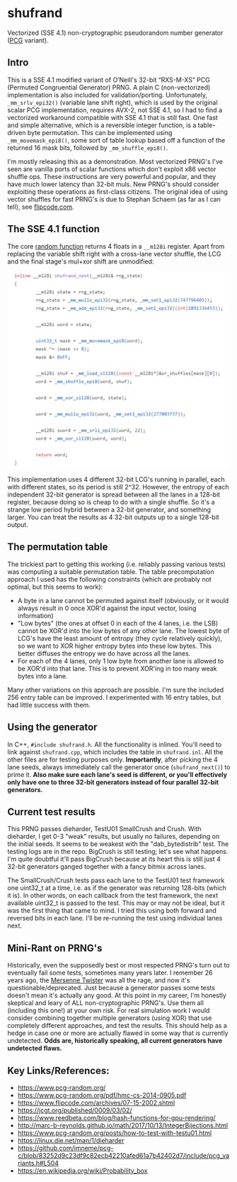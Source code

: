 # shufrand
Vectorized (SSE 4.1) non-cryptographic pseudorandom number generator ([PCG](https://en.wikipedia.org/wiki/Permuted_congruential_generator) variant).

## Intro

This is a SSE 4.1 modified variant of O’Neill's 32-bit “RXS-M-XS” PCG (Permuted Congruential Generator) PRNG. A plain C (non-vectorized) implementation is also included for validation/porting. Unfortunately, `_mm_srlv_epi32()` (variable lane shift right), which is used by the original scalar PCG implementation, requires AVX-2, not SSE 4.1, so I had to find a vectorized workaround compatible with SSE 4.1 that is still fast. One fast and simple alternative, which is a reversible integer function, is a table-driven byte permutation. This can be implemented using `_mm_movemask_epi8()`, some sort of table lookup based off a function of the returned 16 mask bits, followed by `_mm_shuffle_epi8()`.

I'm mostly releasing this as a demonstration. Most vectorized PRNG's I've seen are vanilla ports of scalar functions which don't exploit x86 vector shuffle ops. These instructions are very powerful and popular, and they have much lower latency than 32-bit muls. New PRNG's should consider exploiting these operations as first-class citizens. The original idea of using vector shuffles for fast PRNG's is due to Stephan Schaem (as far as I can tell), see [flipcode.com](https://www.flipcode.com/archives/07-15-2002.shtml).

## The SSE 4.1 function

The core [random function](https://github.com/richgel999/shufrand/blob/main/shufrand.h#L65) returns 4 floats in a `__m128i` register. Apart from replacing the variable shift right with a cross-lane vector shuffle, the LCG and the final stage's mul+xor shift are unmodified:

![shufrange function](shufrand_func_png.png "shufrange SSE 4.1 implementation")

This implementation uses 4 different 32-bit LCG's running in parallel, each with different states, so its period is still 2^32. However, the entropy of each independent 32-bit generator is spread between all the lanes in a 128-bit register, because doing so is cheap to do with a single shuffle. So it's a strange low period hybrid between a 32-bit generator, and something larger. You can treat the results as 4 32-bit outputs up to a single 128-bit output.

## The permutation table

The trickiest part to getting this working (i.e. reliably passing various tests) was computing a suitable permutation table. The table precomputation approach I used has the following constraints (which are probably not optimal, but this seems to work):
- A byte in a lane cannot be permuted against itself (obviously, or it would always result in 0 once XOR'd against the input vector, losing information)
- "Low bytes" (the ones at offset 0 in each of the 4 lanes, i.e. the LSB) cannot be XOR'd into the low bytes of any other lane. The lowest byte of LCG's have the least amount of entropy (they cycle relatively quickly), so we want to XOR higher entropy bytes into these low bytes. This better diffuses the entropy we do have across all the lanes.
- For each of the 4 lanes, only 1 low byte from another lane is allowed to be XOR'd into that lane. This is to prevent XOR'ing in too many weak bytes into a lane.

Many other variations on this approach are possible. I'm sure the included 256 entry table can be improved. I experimented with 16 entry tables, but had little success with them.

## Using the generator
In C++, `#include shufrand.h`. All the functionality is inlined. You'll need to link against `shufrand.cpp`, which includes the table in `shufrand.inl`. All the other files are for testing purposes only. **Importantly**, after picking the 4 lane seeds, always immediately call the generator once (`shufrand_next()`) to prime it. **Also make sure each lane's seed is different, or you'll effectively only have one to three 32-bit generators instead of four parallel 32-bit generators.**

## Current test results

This PRNG passes dieharder, TestU01 SmallCrush and Crush. With dieharder, I get 0-3 "weak" results, but usually no failures, depending on the initial seeds. It seems to be weakest with the "dab_bytedistrib" test. The testing logs are in the repo. BigCrush is still testing; let's see what happens. I'm quite doubtful it'll pass BigCrush because at its heart this is still just 4 32-bit generators ganged together with a fancy bitmix across lanes. 

The SmallCrush/Crush tests pass each lane to the TestU01 test framework one uint32_t at a time, i.e. as if the generator was returning 128-bits (which it is). In other words, on each callback from the test framework, the next available uint32_t is passed to the test. This may or may not be ideal, but it was the first thing that came to mind. I tried this using both forward and reversed bits in each lane. I'll be re-running the test using individual lanes next.

## Mini-Rant on PRNG's

Historically, even the supposedly best or most respected PRNG's turn out to eventually fail some tests, sometimes many years later. I remember 26 years ago, the [Mersenne Twister](https://en.wikipedia.org/wiki/Mersenne_Twister) was all the rage, and now it's questionable/deprecated. Just because a generator passes some tests doesn't mean it's actually any good. At this point in my career, I'm honestly skeptical and leary of ALL non-cryptographic PRNG's. Use them all (including this one!) at your own risk. For real simulation work I would consider combining together multiple generators (using XOR) that use completely different approaches, and test the results. This should help as a hedge in case one or more are actually flawed in some way that is currently undetected. **Odds are, historically speaking, all current generators have undetected flaws.**

## Key Links/References:  
- https://www.pcg-random.org/
- https://www.pcg-random.org/pdf/hmc-cs-2014-0905.pdf
- https://www.flipcode.com/archives/07-15-2002.shtml
- https://jcgt.org/published/0009/03/02/
- https://www.reedbeta.com/blog/hash-functions-for-gpu-rendering/
- http://marc-b-reynolds.github.io/math/2017/10/13/IntegerBijections.html
- https://www.pcg-random.org/posts/how-to-test-with-testu01.html
- https://linux.die.net/man/1/dieharder
- https://github.com/imneme/pcg-c/blob/83252d9c23df9c82ecb42210afed61a7b42402d7/include/pcg_variants.h#L504
- https://en.wikipedia.org/wiki/Probability_box
